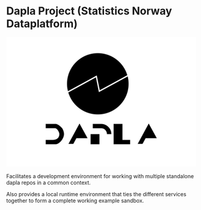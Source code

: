 # Dapla Project (Statistics Norway Dataplatform)

![DAPLA logo](media/dapla-white.png)

Facilitates a development environment for working with multiple standalone dapla repos in a common context.

Also provides a local runtime environment that ties the different services together to form a complete working example sandbox.
